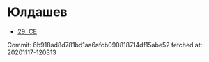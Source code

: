 # Юлдашев
- [29: CE](29.md)

Commit: 6b918ad8d781bd1aa6afcb090818714df15abe52
 fetched at: 20201117-120313
